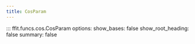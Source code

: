 ```yaml
---
title: CosParam
---
```


<!-- prettier-ignore -->
::: ffit.funcs.cos.CosParam
    options:
      show_bases: false
      show_root_heading: false
      summary: false

